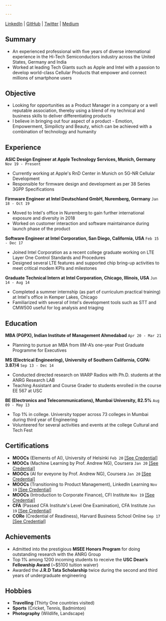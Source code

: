 ```yaml
---

---
```


<div id="webaddress">
 <a href="https://www.linkedin.com/in/krupeshved/">LinkedIn</a>
  | <a href="https://www.github.com/krupeshrved">GitHub</a>
    | <a href="https://twitter.com/krupesh_ved">Twitter</a>
      | <a href="https://medium.com/@krupeshved_89295">Medium</a>
</div>

## Summary

- An experienced professional with five years of diverse international experience in the Hi-Tech Semiconductors industry across the United States, Germany and India
- Worked at leading Tech Giants such as Apple and Intel with a passion to develop world-class Cellular Products that empower and connect millions of smartphone users


## Objective

- Looking for opportunities as a Product Manager in a company or a well reputable association, thereby using a blend of my technical and business skills to deliver differentiating products
- I believe in bringing out four aspect of a product - Emotion, Empowerment, Simpilicty and Beauty, which can be achieved with a combination of technology and humanity


## Experience

  __ASIC Design Engineer at Apple Technology Services, Munich, Germany__ `Nov 19 - Present`
  - Currently working at Apple's RnD Center in Munich on 5G-NR Cellular Development
  - Responsible for firmware design and development as per 38 Series 3GPP Specifications
 
  __Firmware Engineer at Intel Deutschland GmbH, Nuremberg, Germany__  `Jan 18 - Oct 19`
  - Moved to Intel's office in Nuremberg to gain further international exposure and diversity in 2018
  - Worked on customer interaction and software maintainance during launch phase of the product
  
  __Software Engineer at Intel Corporation, San Diego, California, USA__ `Feb 15 - Dec 17`
  - Joined Intel Corporation as a recent college graduate working on LTE Layer One Control Standards and Procedures
  - Designed several LTE features and supported chip bring-up activities to meet critical modem KPIs and milestones
  
  __Graduate Technical Intern at Intel Corporation, Chicago, Illinois, USA__ `Jun 14 - Aug 14`
  - Completed a summer internship (as part of curriculum practical training) at Intel's office in Kemper Lakes, Chicago 
  - Familiarized with several of Intel's development tools such as STT and CMW500 useful for log analysis and triaging
  
  
## Education

  __MBA (PGPX), Indian Institute of Management Ahmedabad__ `Apr 20 - Mar 21`
  - Planning to pursue an MBA from IIM-A’s one-year Post Graduate Programme for Executives
 
  __MS (Electrical Engineering), University of Southern California, CGPA: 3.87/4__  `Sep 13 - Dec 14`
  - Conducted directed research on WARP Radios with Ph.D. students at the ANRG Research LAB
  - Teaching Assistant and Course Grader to students enrolled in the course EE 567 at USC
 
  __BE (Electronics and Telecommunications), Mumbai University, 82.5%__ `Aug 09 - May 13`
  - Top 1% in college. University topper across 73 colleges in Mumbai during third year of Engineering
  - Volunteered for several activities and events at the college Cultural and Tech Fest 


## Certifications
  - __MOOCs__ (Elements of AI), University of Helsinki `Feb 20`
 <a href="https://certificates.mooc.fi/validate/7x7y1zflma8">[See Credential]</a>
  - __MOOCs__ (Machine Learning by Prof. Andrew NG), Coursera `Jan 20`
 <a href="https://www.coursera.org/account/accomplishments/verify/73M49QBYXT54">[See Credential]</a>
   - __MOOCs__ (AI for eveyone by Prof. Andrew NG), Coursera `Jan 20`
 <a href="https://www.coursera.org/account/accomplishments/verify/NBWNQCT4B6Q7">[See Credential]</a>
  - __MOOCs__ (Transitioning to Product Management), LinkedIn Learning `Nov 19`
 <a href="https://www.linkedin.com/learning/transitioning-to-product-management">[See Credential]</a>
   - __MOOCs__ (Introduction to Corporate Finance), CFI Institute `Nov 19`
 <a href="https://www.credential.net/cdb6ee0e-45f8-4c02-9db3-e6b73a8a5cf5">[See Credential]</a>
  - __CFA__ (Passed CFA Institute's Level One Examination), CFA Institute `Jun 19`
 <a href="https://basno.com/nw2ze8h6">[See Credential]</a>
  - __CORe__ (Credential of Readiness), Harvard Business School Online `Sep 17`
 <a href="https://online.hbs.edu/courses/core/">[See Credential]</a>

## Achievements
  
  - Admitted into the prestigious __MSEE Honors Program__ for doing outstanding research with the ANRG Group
  - Top 1% among 1200 incoming students to receive the __USC Dean’s Fellowship Award__ (~$5100 tuition waiver)
  - Awarded the __J.R.D Tata Scholarship__ twice during the second and third years of undergraduate engineering
  
 
## Hobbies

- __Travelling__ (Thirty One countries visited)
- __Sports__ (Cricket, Tennis, Badminton)
- __Photography__ (Wildlife, Landscape)

<!-- ### Footer

Last updated: Feb 2020 -->


